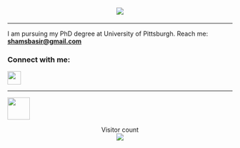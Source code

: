 
<h1 align="center">
  <a href="https://git.io/typing-svg">
    <img src="https://readme-typing-svg.herokuapp.com/?lines=Hello!;I+am+Shams+Basir.&center=true&size=25">
  </a>
</h1>

---
 I am pursuing my PhD degree at University of Pittsburgh.
 Reach me: **shamsbasir@gmail.com**
 
<p align="center">
<h3 align="left">Connect with me:</h3>
<p align="left">
<a href="https://www.linkedin.com/in/shamsulhaqbasir/" target="blank"><img align="center](https://www.linkedin.com/in/shamsulhaqbasir/" src="https://raw.githubusercontent.com/rahuldkjain/github-profile-readme-generator/master/src/images/icons/Social/linked-in-alt.svg" height="30" width="30" /></a> 
  
---
<img src="https://media.giphy.com/media/VgCDAzcKvsR6OM0uWg/giphy.gif" width="50"> 
</p>
 <p align="center"> 
  Visitor count<br>
   <img src="https://profile-counter.glitch.me/sevdasanver/count.svg" />
</p>

<!--
<img src="https://media.giphy.com/media/VgCDAzcKvsR6OM0uWg/giphy.gif" width="50"> 

<h1 align="center">
  <a href="https://git.io/typing-svg">
    <img src="https://readme-typing-svg.herokuapp.com/?lines=Hello!;I+am+Sevda+Sanver&center=true&size=25">
  </a>
</h1>

**sevdasanver/sevdasanver** is a ✨ _special_ ✨ repository because its `README.md` (this file) appears on your GitHub profile.

Here are some ideas to get you started:

- 🔭 I’m currently working on ...
- 🌱 
- 👯 I’m looking to collaborate on ...
- 🤔 I’m looking for help with ...
- 💬 Ask me about ...
- 📫 How to reach me: ...
- 😄 Pronouns: ...
- ⚡ Fun fact: ...
<a href="https://discord.gg/sevda#8165" target="blank" rel=”noopener”><img align="center" src="https://seeklogo.com/images/D/discord-logo-134E148657-seeklogo.com.png" alt="3kGnYm6" height="30" width="26" /></a>
-->


